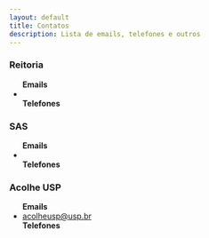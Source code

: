 ```yaml
---
layout: default
title: Contatos
description: Lista de emails, telefones e outros
---
```


<!-- 
Em href="" colocar dentro das aspas o link 
do caminho do arquivo audios.md do respectivo ano
-->

<h3>Reitoria</h3>
<ul>
    <b>Emails</b>
    <li><a href="mailto:"></a></li>
    <b>Telefones</b>
    <a href="tel:"></a>
</ul>

<h3>SAS</h3>
<ul>
    <b>Emails</b>
    <li><a href="mailto:"></a></li>
    <b>Telefones</b>
    <a href="tel:"></a>
</ul>

<h3>Acolhe USP</h3>
<ul>
    <b>Emails</b>
    <li><a href="mailto:acolheusp@usp.br">acolheusp@usp.br</a></li>
    <b>Telefones</b>
    <a href="tel:"></a>
</ul>
